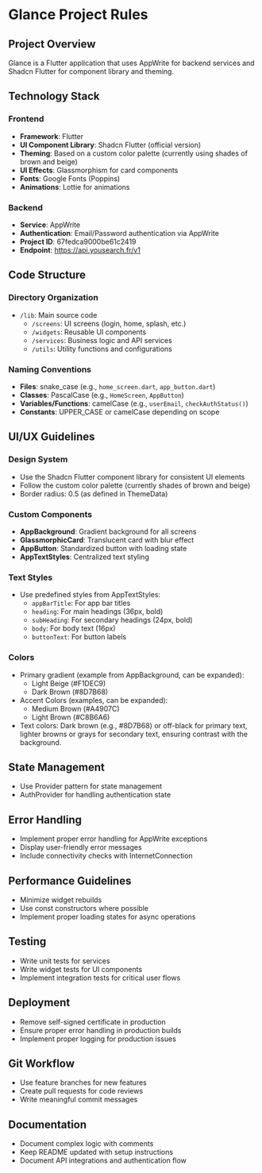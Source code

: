 # Glance Project Rules

## Project Overview
Glance is a Flutter application that uses AppWrite for backend services and Shadcn Flutter for component library and theming.

## Technology Stack

### Frontend
- **Framework**: Flutter
- **UI Component Library**: Shadcn Flutter (official version)
- **Theming**: Based on a custom color palette (currently using shades of brown and beige)
- **UI Effects**: Glassmorphism for card components
- **Fonts**: Google Fonts (Poppins)
- **Animations**: Lottie for animations

### Backend
- **Service**: AppWrite
- **Authentication**: Email/Password authentication via AppWrite
- **Project ID**: 67fedca9000be61c2419
- **Endpoint**: https://api.yousearch.fr/v1

## Code Structure

### Directory Organization
- `/lib`: Main source code
  - `/screens`: UI screens (login, home, splash, etc.)
  - `/widgets`: Reusable UI components
  - `/services`: Business logic and API services
  - `/utils`: Utility functions and configurations

### Naming Conventions
- **Files**: snake_case (e.g., `home_screen.dart`, `app_button.dart`)
- **Classes**: PascalCase (e.g., `HomeScreen`, `AppButton`)
- **Variables/Functions**: camelCase (e.g., `userEmail`, `checkAuthStatus()`)
- **Constants**: UPPER_CASE or camelCase depending on scope

## UI/UX Guidelines

### Design System
- Use the Shadcn Flutter component library for consistent UI elements
- Follow the custom color palette (currently shades of brown and beige)
- Border radius: 0.5 (as defined in ThemeData)

### Custom Components
- **AppBackground**: Gradient background for all screens
- **GlassmorphicCard**: Translucent card with blur effect
- **AppButton**: Standardized button with loading state
- **AppTextStyles**: Centralized text styling

### Text Styles
- Use predefined styles from AppTextStyles:
  - `appBarTitle`: For app bar titles
  - `heading`: For main headings (36px, bold)
  - `subHeading`: For secondary headings (24px, bold)
  - `body`: For body text (16px)
  - `buttonText`: For button labels

### Colors
- Primary gradient (example from AppBackground, can be expanded):
  - Light Beige (#F1DEC9)
  - Dark Brown (#8D7B68)
- Accent Colors (examples, can be expanded):
  - Medium Brown (#A4907C)
  - Light Brown (#C8B6A6)
- Text colors: Dark brown (e.g., #8D7B68) or off-black for primary text, lighter browns or grays for secondary text, ensuring contrast with the background.

## State Management
- Use Provider pattern for state management
- AuthProvider for handling authentication state

## Error Handling
- Implement proper error handling for AppWrite exceptions
- Display user-friendly error messages
- Include connectivity checks with InternetConnection

## Performance Guidelines
- Minimize widget rebuilds
- Use const constructors where possible
- Implement proper loading states for async operations

## Testing
- Write unit tests for services
- Write widget tests for UI components
- Implement integration tests for critical user flows

## Deployment
- Remove self-signed certificate in production
- Ensure proper error handling in production builds
- Implement proper logging for production issues

## Git Workflow
- Use feature branches for new features
- Create pull requests for code reviews
- Write meaningful commit messages

## Documentation
- Document complex logic with comments
- Keep README updated with setup instructions
- Document API integrations and authentication flow